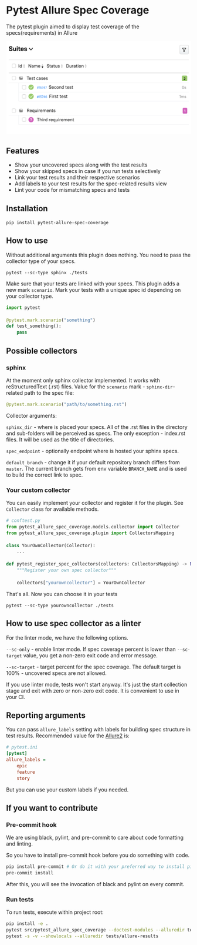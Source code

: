 # Pytest Allure Spec Coverage

The pytest plugin aimed to display test coverage of the specs(requirements) in Allure

![image info](./img/allure.png)

## Features

* Show your uncovered specs along with the test results
* Show your skipped specs in case if you run tests selectively
* Link your test results and their respective scenarios
* Add labels to your test results for the spec-related results view
* Lint your code for mismatching specs and tests


## Installation
```shell
pip install pytest-allure-spec-coverage
```

## How to use
Without additional arguments this plugin does nothing. 
You need to pass the collector type of your specs.
```shell
pytest --sc-type sphinx ./tests
```

Make sure that your tests are linked with your specs.
This plugin adds a new mark `scenario`. Mark your tests with a unique spec id depending on your collector type. 
```python
import pytest

@pytest.mark.scenario("something")
def test_something():
    pass
```

## Possible collectors
### sphinx
At the moment only sphinx collector implemented. 
It works with reStructuredText (.rst) files.
Value for the `scenario` mark - `sphinx-dir`-related path to the spec file:
```python
@pytest.mark.scenario("path/to/something.rst")
```

Collector arguments:

`sphinx_dir` - where is placed your specs. 
All of the .rst files in the directory and sub-folders will be perceived as specs.
The only exception - index.rst files. It will be used as the title of directories.

`spec_endpoint` - optionally endpoint where is hosted your sphinx specs.

`default_branch` - change it if your default repository branch differs from `master`. 
The current branch gets from env variable `BRANCH_NAME` and is used to build the correct link to spec.

### Your custom collector
You can easily implement your collector and register it for the plugin.
See `Collector` class for available methods.

```python
# conftest.py
from pytest_allure_spec_coverage.models.collector import Collector
from pytest_allure_spec_coverage.plugin import CollectorsMapping

class YourOwnCollector(Collector):
    ...

def pytest_register_spec_collectors(collectors: CollectorsMapping) -> None:
    """Register your own spec collector"""

    collectors["yourowncollector"] = YourOwnCollector
```
That's all. Now you can choose it in your tests
```shell
pytest --sc-type yourowncollector ./tests
```


## How to use spec collector as a linter
For the linter mode, we have the following options.

`--sc-only` - enable linter mode. 
If spec coverage percent is lower than `--sc-target` value, you get a non-zero exit code and error message.

`--sc-target` - target percent for the spec coverage. The default target is 100% - uncovered specs are not allowed.

If you use linter mode, tests won't start anyway. It's just the start collection stage and exit with zero or non-zero exit code. 
It is convenient to use in your CI.

## Reporting arguments
You can pass `allure_labels` setting with labels for building spec structure in test results.
Recommended value for the [Allure2](https://github.com/allure-framework/allure2) is:
```ini
# pytest.ini
[pytest]
allure_labels =
    epic
    feature
    story
```
But you can use your custom labels if you needed.

## If you want to contribute
### Pre-commit hook

We are using black, pylint, and pre-commit to care about code formatting and linting.

So you have to install pre-commit hook before you do something with code.

``` sh
pip install pre-commit # Or do it with your preferred way to install pip packages
pre-commit install
```

After this, you will see the invocation of black and pylint on every commit.

### Run tests

To run tests, execute within project root:

```bash
pip install -e .
pytest src/pytest_allure_spec_coverage --doctest-modules --alluredir tests/allure-results
pytest -s -v --showlocals --alluredir tests/allure-results
```

